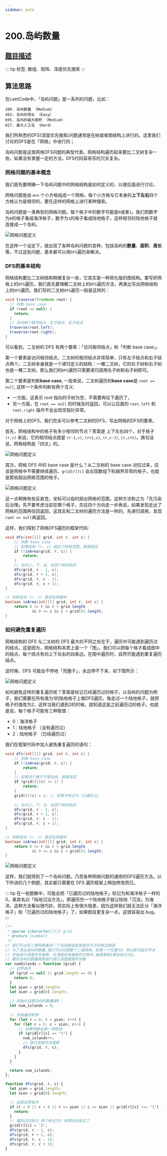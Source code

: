 ```yaml
---
sidebar: auto
---
```


# 200.岛屿数量
## [题目描述](https://leetcode.cn/problems/number-of-islands/)

::: tip
标签: 数组、矩阵、深度优先搜索
:::

## 算法思路
在LeetCode中，「岛屿问题」是一系列的问题，比如：
```
200. 岛屿数量 （Medium）
463. 岛屿的周长 （Easy）
695. 岛屿的最大面积 （Medium）
827. 最大人工岛 （Hard）
```

我们所熟悉的DFS(深度优先搜索)问题通常是在树或者图结构上进行的。这里我们讨论的DFS是在「网格」中进行的；

岛屿问题是这类网格DFS问题的典型代表。网格结构遍历起来要比二叉树复杂一些，如果没有掌握一定的方法，DFS代码容易写的冗长复杂。

### 网格问题的基本概念

我们首先要明确一下岛屿问题中的网格结构是如何定义的，以便后面进行讨论。

网格问题是由 `m×n` 个小方格组成一个网格，每个小方格与它本身的**上下左右**四个方格认为是相邻的，要在这样的网格上进行某种搜索。

岛屿问题是一类典型的网格问题。每个格子中的数字可能是`0`或者`1`。我们把数字为`0`的格子看成海洋格子，数字为`1`的格子看成陆地格子，这样相邻的陆地格子就连接成一个岛屿。

![网格问题定义](../../images/leetcode/200/01.jpeg)

在这样一个设定下，就出现了各种岛屿问题的变种，包括岛屿的**数量**、**面积**、**周长**等。不过这些问题，基本都可以用`DFS`遍历来解决。


### DFS的基本结构

网格结构要比二叉树结构稍微复杂一些，它其实是一种简化版的图结构。要写好网格上的`DFS`遍历，我们首先要理解二叉树上的`DFS`遍历方法，再类比写出网格结构上的`DFS`遍历。我们写的二叉树`DFS`遍历一般是这样的：

```java
void traverse(TreeNode root) {
  // 判断 base case
  if (root == null) {
    return;
  }
  // 访问两个相邻结点：左子结点、右子结点
  traverse(root.left);
  traverse(root.right);
}
```

可以看到，二叉树的 DFS 有两个要素：「访问相邻结点」和「判断 base case」。

第一个要素是访问相邻结点。二叉树的相邻结点非常简单，只有左子结点和右子结点两个。二叉树本身就是一个递归定义的结构：一棵二叉树，它的左子树和右子树也是一棵二叉树。那么我们的`DFS`遍历只需要递归调用左子树和右子树即可。

第二个要素是判断**base case**, 一般来说，二叉树遍历的**base case**是 `root == null`, 这样一个条件判断有两个含义:
- 一方面，这表示 root 指向的子树为空，不需要再往下遍历了，
- 另一方面，在 `root == null` 的时候及时返回，可以让后面的 `root.left` 和 `root.right` 操作不会出现空指针异常。

对于网格上的DFS，我们完全可以参考二叉树的DFS，写出网格的DFS的要素。

首先，网格结构中的格子有多少相邻的节点？答案是 上下左右四个，对于格子 `(r,c)` 来说，它的相邻结点就是 `(r-1,c)`, `(r+1,c)`, `(r,c-1)`, `(r,c+1)`。换句话说，网格结构是「四叉」的。

![网格问题定义](../../images/leetcode/200/02.jpeg)

其次，网格 DFS 中的 base case 是什么？从二叉树的 base case 对应过来，应该是网格中不需要继续遍历、`grid[r][c]` 会出现数组下标越界异常的格子，也就是那些超出网格范围的格子。

![网格问题定义](../../images/leetcode/200/03.jpeg)

这一点稍微有些反直觉，坐标可以临时超出网格的范围，这种方法称之为「先污染后治理」先不要考虑当前在哪个格子，先往四个方向走一步再说，如果发现走出了网格的范围再往回返回，这其实和二叉树的遍历方法是一样的，先递归调用，发现`root == null`再返回。

这样，我们得到了网格DFS遍历的框架代码:

```java
void dfs(int[][] grid, int r, int c) {
    // 判断 base case
    // 如果坐标 (r, c) 超出了网格范围，直接返回
    if (!inArea(grid, r, c)) {
        return;
    }
    // 访问上、下、左、右四个相邻结点
    dfs(grid, r - 1, c);
    dfs(grid, r + 1, c);
    dfs(grid, r, c - 1);
    dfs(grid, r, c + 1);
}

// 判断坐标 (r, c) 是否在网格中
boolean inArea(int[][] grid, int r, int c) {
    return 0 <= r && r < grid.length 
        	&& 0 <= c && c < grid[0].length;
}
```

### 如何避免重复遍历
网格结构的 DFS 与二叉树的 DFS 最大的不同之处在于，遍历中可能遇到遍历过的结点。这是因为，网格结构本质上是一个「图」，我们可以把每个格子看成图中的结点，每个结点有向上下左右的四条边。在图中遍历时，自然可能遇到重复遍历结点。

这时候，DFS 可能会不停地「兜圈子」，永远停不下来，如下图所示：

![网格问题定义](../../images/leetcode/200/04.gif)

如何避免这样的重复遍历呢？答案是标记已经遍历过的格子，以岛屿的问题为例子，我们需要在所有值为1的陆地格子上做DFS遍历，每走过一个陆地格子，就把格子的值改为2，这样当我们遇到2的时候，就知道这是之前遍历过的格子。也就是说，每个格子可能有三种取值：
- 0：海洋格子
- 1：陆地格子 （没有遍历过）
- 2：陆地格子 （已经遍历过）

我们在框架代码中加入避免重复遍历的语句：
```java
void dfs(int[][] grid, int r, int c) {
    // 判断 base case
    if (!inArea(grid, r, c)) {
        return;
    }
    // 如果这个格子不是岛屿，直接返回
    if (grid[r][c] != 1) {
        return;
    }
    grid[r][c] = 2; // 将格子标记为「已遍历过」
    
    // 访问上、下、左、右四个相邻结点
    dfs(grid, r - 1, c);
    dfs(grid, r + 1, c);
    dfs(grid, r, c - 1);
    dfs(grid, r, c + 1);
}

// 判断坐标 (r, c) 是否在网格中
boolean inArea(int[][] grid, int r, int c) {
    return 0 <= r && r < grid.length 
        	&& 0 <= c && c < grid[0].length;
}
```

![网格问题定义](../../images/leetcode/200/05.gif)

这样，我们就得到了一个岛屿问题，乃至各种网络问题的通用的DFS遍历方法。以下所讲的几个例题，其实都只需要在 DFS 遍历框架上稍加修改而已。


::: tip
在一些题解中，可能会把「已遍历过的陆地格子」标记为和海洋格子一样的 0，美其名曰「陆地沉没方法」，即遍历完一个陆地格子就让陆地「沉没」为海洋。这种方法看似很巧妙，但实际上有很大隐患，因为这样我们就无法区分「海洋格子」和「已遍历过的陆地格子」了。如果题目更复杂一点，这很容易出 bug。
:::

```js
/**
 * @param {character[][]} grid
 * @return {number}
 */
// 我们可以将二维网络看成一个无向图竖直或者水平之间有边相连
// 为了求出岛屿的数量,我们可以扫描整个二维网络，如果一个位置为1 则以其为起点节点
// 开始进行深度优先搜索。在深度优先搜索的过程中,每搜索到1都会标记为2。
// 最终岛屿的数量就是我们进行深度搜索的次数
var numIslands = function (grid) {
  // 边界条件
  if (grid == null || grid.length == 0) {
    return 0;
  }
  let yLen = grid.length;
  let xLen = grid[0].length;
  
  // 初始化设置岛屿的数量是0；
  let num_islands = 0;
  
  // 开始遍历矩阵
  for (let r = 0; r < yLen; r++) {
    for (let c = 0; c < xLen; c++) {
      // 如果判断出来一块陆地
      if (grid[r][c] == "1") {
        num_islands++;
        // 进行深度优先搜索
        dfs(grid, r, c);
      }
    }
  }

  return num_islands;
};

function dfs(grid, r, c) {
  let yLen = grid.length;
  let xLen = grid[0].length;

  // 这是边界条件
  if (r < 0 || c < 0 || r >= yLen || c >= xLen || grid[r][c] !== "1") {
    return;
  }
  // 遍历过的地方 做个标记为2 说明已经走过了
  grid[r][c] = "2";
  dfs(grid, r - 1, c);
  dfs(grid, r + 1, c);
  dfs(grid, r, c - 1);
  dfs(grid, r, c + 1);
}
```





